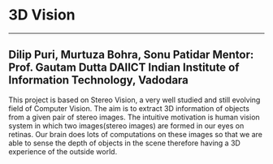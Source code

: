 3D Vision
=========

-----------------------------------------
Dilip Puri, Murtuza Bohra, Sonu Patidar
Mentor: Prof. Gautam Dutta DAIICT
Indian Institute of Information Technology, Vadodara
------------------------------------------------------

This project is based on Stereo Vision, a very well studied and still evolving field of Computer Vision. The aim is to extract 3D information of objects from a given pair of stereo images.
The intuitive motivation is human vision system in which two images(stereo images) are formed in our eyes on retinas. Our brain does lots of computations on these images so that we are able to sense the depth of objects in the scene therefore having a 3D experience of the outside world.
